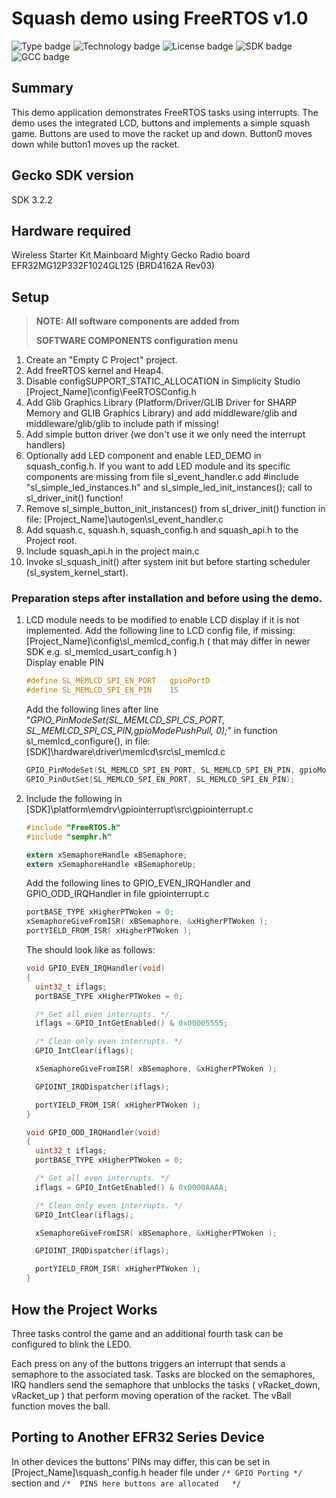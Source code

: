 # Squash demo using FreeRTOS v1.0 #
![Type badge](https://img.shields.io/badge/Type-Virtual%20application-green)
![Technology badge](https://img.shields.io/badge/Technology-Platform-green)
![License badge](https://img.shields.io/badge/License-Zlib-green)
![SDK badge](https://img.shields.io/badge/SDK-v3.2.2-green)
![GCC badge](https://img.shields.io/endpoint?url=https://raw.githubusercontent.com/SiliconLabs/application_examples_ci/master/platform_applications/platform_squash_freertos_glib_gcc.json)

## Summary ##

This demo application demonstrates FreeRTOS tasks using interrupts.
The demo uses the integrated LCD, buttons and implements a simple squash game.
Buttons are used to move the racket up and down. 
Button0 moves down while button1 moves up the racket.

## Gecko SDK version ##

SDK 3.2.2

## Hardware required ##

Wireless Starter Kit Mainboard
Mighty Gecko Radio board  EFR32MG12P332F1024GL125 (BRD4162A Rev03)

## Setup ##

> **NOTE: All software components are added from**
>
> **SOFTWARE COMPONENTS configuration menu**

1. Create an "Empty C Project" project.
2. Add freeRTOS kernel and Heap4.
3. Disable configSUPPORT_STATIC_ALLOCATION in Simplicity Studio [Project_Name]\config\FeeRTOSConfig.h
4. Add Glib Graphics Library (Platform/Driver/GLIB Driver for SHARP Memory and GLIB Graphics Library) and add middleware/glib and middleware/glib/glib to include path if missing!
5. Add simple button driver (we don't use it we only need the interrupt handlers)
6. Optionally add LED component and enable LED_DEMO in squash_config.h. If you want to add LED module and its specific components are missing from file sl_event_handler.c add #include "sl_simple_led_instances.h" and sl_simple_led_init_instances(); call to sl_driver_init() function!
7. Remove sl_simple_button_init_instances() from sl_driver_init() function in file: [Project_Name]\autogen\sl_event_handler.c
8. Add squash.c, squash.h, squash_config.h and squash_api.h to the Project root.
9. Include squash_api.h in the project main.c
10. Invoke sl_squash_init() after system init but before starting scheduler (sl_system_kernel_start).

### Preparation steps after installation and before using the demo. ###

1. LCD module needs to be modified to enable LCD display if it is not implemented.
   Add the following line to LCD config file, if missing: [Project_Name]\config\sl_memlcd_config.h ( that may differ in newer SDK e.g. sl_memlcd_usart_config.h )  
   Display enable PIN

   ```C
   #define SL_MEMLCD_SPI_EN_PORT   gpioPortD  
   #define SL_MEMLCD_SPI_EN_PIN    15
   ```  

   Add the following lines after line "*GPIO_PinModeSet(SL_MEMLCD_SPI_CS_PORT, SL_MEMLCD_SPI_CS_PIN,gpioModePushPull, 0);*" in function sl_memlcd_configure(), in file: [SDK]\hardware\driver\memlcd\src\sl_memlcd.c

   ```C
   GPIO_PinModeSet(SL_MEMLCD_SPI_EN_PORT, SL_MEMLCD_SPI_EN_PIN, gpioModePushPull, 0);
   GPIO_PinOutSet(SL_MEMLCD_SPI_EN_PORT, SL_MEMLCD_SPI_EN_PIN);
   ```

2. Include the following in [SDK]\platform\emdrv\gpiointerrupt\src\gpiointerrupt.c

   ```C
   #include "FreeRTOS.h"  
   #include "semphr.h"
   
   extern xSemaphoreHandle xBSemaphore;  
   extern xSemaphoreHandle xBSemaphoreUp;
   ```

   Add the following lines to GPIO_EVEN_IRQHandler and GPIO_ODD_IRQHandler in file gpiointerrupt.c  

   ```C
   portBASE_TYPE xHigherPTWoken = 0;     
   xSemaphoreGiveFromISR( xBSemaphore, &xHigherPTWoken );  
   portYIELD_FROM_ISR( xHigherPTWoken );
   ```

   The should look like as follows:

   ```C
   void GPIO_EVEN_IRQHandler(void)
   {
     uint32_t iflags;
     portBASE_TYPE xHigherPTWoken = 0;

     /* Get all even interrupts. */
     iflags = GPIO_IntGetEnabled() & 0x00005555;

     /* Clean only even interrupts. */
     GPIO_IntClear(iflags);

     xSemaphoreGiveFromISR( xBSemaphore, &xHigherPTWoken );

     GPIOINT_IRQDispatcher(iflags);

     portYIELD_FROM_ISR( xHigherPTWoken );
   }

   void GPIO_ODD_IRQHandler(void)
   {
     uint32_t iflags;
     portBASE_TYPE xHigherPTWoken = 0;

     /* Get all even interrupts. */
     iflags = GPIO_IntGetEnabled() & 0x0000AAAA;

     /* Clean only even interrupts. */
     GPIO_IntClear(iflags);

     xSemaphoreGiveFromISR( xBSemaphore, &xHigherPTWoken );

     GPIOINT_IRQDispatcher(iflags);

     portYIELD_FROM_ISR( xHigherPTWoken );
   }
   ```

## How the Project Works ##
  
Three tasks control the game and an additional fourth task can be configured to blink the LED0.

Each press on any of the buttons triggers an interrupt that sends a semaphore to the associated task.
Tasks are blocked on the semaphores, IRQ handlers send the semaphore that unblocks the tasks ( vRacket_down, vRacket_up ) that perform moving operation of the racket.
The vBall function moves the ball.

## Porting to Another EFR32 Series Device ##

In other devices the buttons' PINs may differ, this can be set in [Project_Name]\squash_config.h header file under `/* GPIO Porting */` section and `/*  PINS here buttons are allocated   */`